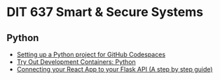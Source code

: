 # DIT 637 Smart & Secure Systems
## Python
* [Setting up a Python project for GitHub Codespaces](https://docs.github.com/en/codespaces/setting-up-your-project-for-codespaces/adding-a-dev-container-configuration/setting-up-your-python-project-for-codespaces)
* [Try Out Development Containers: Python](https://github.com/microsoft/vscode-remote-try-python.)
* [Connecting your React App to your Flask API (A step by step guide)](https://medium.com/@nuburoojkhattak/connecting-your-react-app-to-your-flask-api-a-step-by-step-guide-3daa8ce9d3f2)